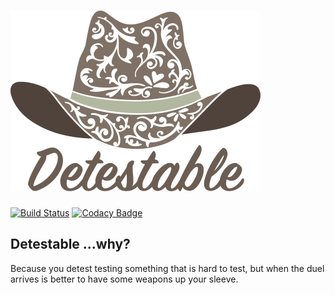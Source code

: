 # ![](docs/detestable_logo.png)
[![Build Status](https://travis-ci.org/manudevelopia/detestable.svg?branch=master)](https://travis-ci.org/manudevelopia/detestable)
[![Codacy Badge](https://api.codacy.com/project/badge/Grade/fa5e7b952080419685488ae142d6e529)](https://www.codacy.com/manual/ManuDevelopia/detestable?utm_source=github.com&amp;utm_medium=referral&amp;utm_content=manudevelopia/detestable&amp;utm_campaign=Badge_Grade)


## Detestable ...why?
Because you detest testing something that is hard to test, but when the duel arrives is better to 
have some weapons up your sleeve.
